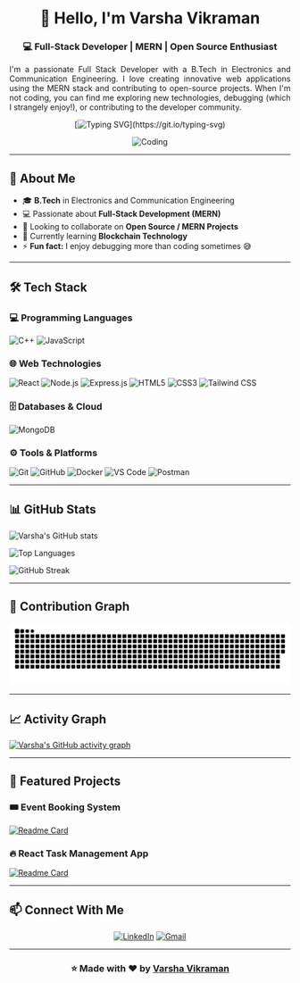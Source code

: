 
<div align="center">

# 👋 Hello, I'm Varsha Vikraman

### 💻 Full-Stack Developer | MERN | Open Source Enthusiast

<p align="justify">
I'm a passionate Full Stack Developer with a B.Tech in Electronics and Communication Engineering. I love creating innovative web applications using the MERN stack and contributing to open-source projects. When I'm not coding, you can find me exploring new technologies, debugging (which I strangely enjoy!), or contributing to the developer community.
</p>

[![Typing SVG](https://readme-typing-svg.herokuapp.com?font=Fira+Code&weight=600&size=26&duration=4000&pause=1000&color=00FF00&center=true&vCenter=true&width=600&lines=Full+Stack+Developer;MERN+Stack+Specialist;Open+Source+Enthusiast;Always+Learning+New+Things!)](https://git.io/typing-svg)

<img align="justify" alt="Coding" width="350" src="https://media.giphy.com/media/2IudUHdI075HL02Pkk/giphy.gif">

</div>

---

## 🚀 About Me

- 🎓 **B.Tech** in Electronics and Communication Engineering
- 💻 Passionate about **Full-Stack Development (MERN)**
- 👯 Looking to collaborate on **Open Source / MERN Projects**
- 🌱 Currently learning **Blockchain Technology**
- ⚡ **Fun fact:** I enjoy debugging more than coding sometimes 😅

---

## 🛠️ Tech Stack

### 💻 Programming Languages
![C++](https://img.shields.io/badge/C++-00599C?style=for-the-badge&logo=c%2B%2B&logoColor=white)
![JavaScript](https://img.shields.io/badge/JavaScript-F7DF1E?style=for-the-badge&logo=javascript&logoColor=black)

### 🌐 Web Technologies
![React](https://img.shields.io/badge/React-20232A?style=for-the-badge&logo=react&logoColor=61DAFB)
![Node.js](https://img.shields.io/badge/Node.js-339933?style=for-the-badge&logo=nodedotjs&logoColor=white)
![Express.js](https://img.shields.io/badge/Express.js-000000?style=for-the-badge&logo=express&logoColor=white)
![HTML5](https://img.shields.io/badge/HTML5-E34F26?style=for-the-badge&logo=html5&logoColor=white)
![CSS3](https://img.shields.io/badge/CSS3-1572B6?style=for-the-badge&logo=css3&logoColor=white)
![Tailwind CSS](https://img.shields.io/badge/Tailwind_CSS-38B2AC?style=for-the-badge&logo=tailwind-css&logoColor=white)

### 🗄️ Databases & Cloud
![MongoDB](https://img.shields.io/badge/MongoDB-4EA94B?style=for-the-badge&logo=mongodb&logoColor=white)

### ⚙️ Tools & Platforms
![Git](https://img.shields.io/badge/Git-F05032?style=for-the-badge&logo=git&logoColor=white)
![GitHub](https://img.shields.io/badge/GitHub-100000?style=for-the-badge&logo=github&logoColor=white)
![Docker](https://img.shields.io/badge/Docker-2CA5E0?style=for-the-badge&logo=docker&logoColor=white)
![VS Code](https://img.shields.io/badge/VS_Code-0078D4?style=for-the-badge&logo=visual%20studio%20code&logoColor=white)
![Postman](https://img.shields.io/badge/Postman-FF6C37?style=for-the-badge&logo=Postman&logoColor=white)

---

## 📊 GitHub Stats
  
![Varsha's GitHub stats](https://github-readme-stats.vercel.app/api?username=varshavikraman&show_icons=true&hide_border=true&count_private=true&bg_color=000000&title_color=00ff00&text_color=00ff00&icon_color=00ff00)
  
![Top Languages](https://github-readme-stats.vercel.app/api/top-langs/?username=varshavikraman&layout=compact&hide_border=true&langs_count=8&bg_color=000000&title_color=00ff00&text_color=00ff00&icon_color=00ff00)
  
![GitHub Streak](https://github-readme-streak-stats.herokuapp.com/?user=varshavikraman&hide_border=true&background=000000&ring=00ff00&fire=00ff00&currStreakLabel=00ff00&sideNums=00ff00&currStreakNum=00ff00&sideLabels=00ff00&dates=00ff00&stroke=00ff00)

---

## 🐍 Contribution Graph

![snake gif](https://github.com/varshavikraman/varshavikraman/blob/main/dist/snake.svg)

---

## 📈 Activity Graph

[![Varsha's GitHub activity graph](https://github-readme-activity-graph.vercel.app/graph?username=varshavikraman&bg_color=000000&color=00ff00&line=00ff00&point=FFFFFF&area=true&hide_border=true)](https://github.com/ashutosh00710/github-readme-activity-graph)

---

## 🌟 Featured Projects

### 🎟️ Event Booking System
[![Readme Card](https://github-readme-stats.vercel.app/api/pin/?username=varshavikraman&repo=Event-Booking-System&bg_color=000000&title_color=00ff00&text_color=00ff00&icon_color=00ff00&hide_border=true)](https://github.com/varshavikraman/Event-Booking-System)



### 🔥 React Task Management App
[![Readme Card](https://github-readme-stats.vercel.app/api/pin/?username=VarshaVikraman&repo=react-task-manager&theme=radical)](https://github.com/VarshaVikraman/react-task-manager)

---

## 📫 Connect With Me

<div align="center">
  
[![LinkedIn](https://img.shields.io/badge/LinkedIn-0A66C2?style=for-the-badge&logo=linkedin&logoColor=white)](https://linkedin.com/in/varsha-vikraman)
[![Gmail](https://img.shields.io/badge/Email-D14836?style=for-the-badge&logo=gmail&logoColor=white)](mailto:varsha.vikraman@gmail.com)

</div>

---

<div align="center">
  
### ⭐️ Made with ❤️ by [Varsha Vikraman](https://github.com/VarshaVikraman)

</div>
